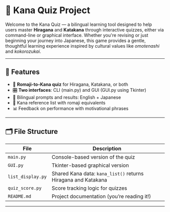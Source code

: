 # 🎴 Kana Quiz Project

Welcome to the Kana Quiz — a bilingual learning tool designed to help users master **Hiragana** and **Katakana** through interactive quizzes, either via command-line or graphical interface. Whether you're revising or just beginning your journey into Japanese, this game provides a gentle, thoughtful learning experience inspired by cultural values like *omotenashi* and *kokorozukai*.

---

## 🌟 Features

- 🧠 **Romaji-to-Kana quiz** for Hiragana, Katakana, or both
- 🎛️ **Two interfaces**: CLI (main.py) and GUI (GUI.py using Tkinter)
- 🎌 Bilingual prompts and results: English + Japanese
- 📜 Kana reference list with romaji equivalents
- 📊 Feedback on performance with motivational phrases

---

## 🗂️ File Structure

| File              | Description                                                  |
|-------------------|--------------------------------------------------------------|
| `main.py`         | Console-based version of the quiz                            |
| `GUI.py`          | Tkinter-based graphical version                              |
| `list_display.py` | Shared Kana data: `kana_list()` returns Hiragana and Katakana|
| `quiz_score.py`   | Score tracking logic for quizzes                             |
| `README.md`       | Project documentation (you’re reading it!)                   |

---
